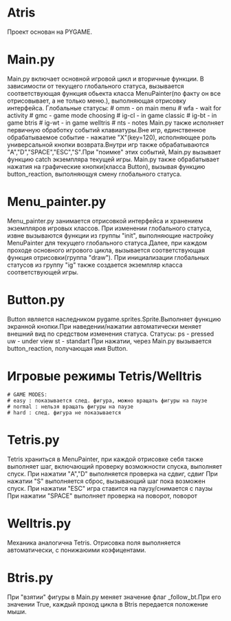 # Atris
Проект основан на PYGAME.
# Main.py
Main.py включает основной игровой цикл и вторичные функции.
В зависимости от текущего глобального статуса, вызывается соответствующая функция обьекта класса MenuPainter(по факту он все отрисовывает, а не только меню.), выполняющая отрисовку интерфейса.
Глобальные статусы:
	# omm - on main menu
	# wfa - wait for activity
	# gmc - game mode choosing
	# ig-cl - in game classic
	# ig-bt - in game btris
	# ig-wt - in game welltris
	# nts - notes
Main.py также исполняет первичную обработку событий клавиатуры.Вне игр, единственное обрабатываемое событие - нажатие "X"(key=120), исполняющее роль универсальной кнопки возврата.Внутри игр также обрабатываются "A","D","SPACE","ESC","S".При "поимке" этих событий, Main.py вызывает функцию catch экземпляра текущей игры.
Main.py также обрабатывает нажатия на графические кнопки(класса Button), вызывая функцию button_reaction, выполняющуя смену глобального статуса.

# Menu_painter.py
Menu_painter.py занимается отрисовкой интерфейса и хранением экземпляров игровых классов.
При изменении глобального статуса, извне вызываются функции из группы "init", выполняющие настройку MenuPainter для текущего глобального статуса.Далее, при каждом проходе основного игрового цикла, вызывается соответствующая функция отрисовки(группа "draw").
При инициализации глобальных статусов из группу "ig" также создается экземпляр класса соответствующей игры.

# Button.py
Button является наследником pygame.sprites.Sprite.Выполняет функцию экранной кнопки.При наведении/нажатии автоматически меняет внешний вид по средством изменения статуса.
Статусы:
	ps - pressed
	uw - under view
	st - standart
При нажатии, через Main.py вызывается button_reaction, получающая имя Button.

# Игровые режимы Tetris/Welltris
	# GAME MODES:
	# easy : показывается след. фигура, можно вращать фигуры на паузе
	# normal : нельзя вращать фигуры на паузе
	# hard : след. фигура не показывается

# Tetris.py
Tetris храниться в MenuPainter, при каждой отрисовке себя также выполняет шаг, включающий проверку возможности спуска, выполняет спуск.
При нажатии "A","D" выполняется проверка на сдвиг, сдвиг
При нажатии "S" выполняется сброс, вызывающий шаг пока возможен спуск.
При нажатии "ESC" игра ставится на паузу/снимается с паузы
При нажатии "SPACE" выполняет проверка на поворот, поворот

# Welltris.py 
Механика аналогична Tetris.
Отрисовка поля выполняется автоматически, с понижаюими коэфицентами.

# Btris.py
При "взятии" фигуры в Main.py меняет значение флаг _follow_bt.При его значении True, каждый проход цикла в Btris передается положение мыши.
